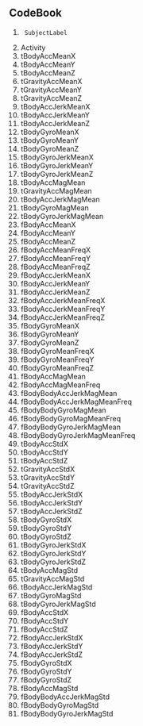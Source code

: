 ## CodeBook

1.      SubjectLabel
2.	Activity
3.	tBodyAccMeanX
4.	tBodyAccMeanY
5.	tBodyAccMeanZ
6.	tGravityAccMeanX
7.	tGravityAccMeanY
8.	tGravityAccMeanZ
9.	tBodyAccJerkMeanX
10.	tBodyAccJerkMeanY
11.	tBodyAccJerkMeanZ
12.	tBodyGyroMeanX
13.	tBodyGyroMeanY
14.	tBodyGyroMeanZ
15.	tBodyGyroJerkMeanX
16.	tBodyGyroJerkMeanY
17.	tBodyGyroJerkMeanZ
18.	tBodyAccMagMean
19.	tGravityAccMagMean
20.	tBodyAccJerkMagMean
21.	tBodyGyroMagMean
22.	tBodyGyroJerkMagMean
23.	fBodyAccMeanX
24.	fBodyAccMeanY
25.	fBodyAccMeanZ
26.	fBodyAccMeanFreqX
27.	fBodyAccMeanFreqY
28.	fBodyAccMeanFreqZ
29.	fBodyAccJerkMeanX
30.	fBodyAccJerkMeanY
31.	fBodyAccJerkMeanZ
32.	fBodyAccJerkMeanFreqX
33.	fBodyAccJerkMeanFreqY
34.	fBodyAccJerkMeanFreqZ
35.	fBodyGyroMeanX
36.	fBodyGyroMeanY
37.	fBodyGyroMeanZ
38.	fBodyGyroMeanFreqX
39.	fBodyGyroMeanFreqY
40.	fBodyGyroMeanFreqZ
41.	fBodyAccMagMean
42.	fBodyAccMagMeanFreq
43.	fBodyBodyAccJerkMagMean
44.	fBodyBodyAccJerkMagMeanFreq
45.	fBodyBodyGyroMagMean
46.	fBodyBodyGyroMagMeanFreq
47.	fBodyBodyGyroJerkMagMean
48.	fBodyBodyGyroJerkMagMeanFreq
49.	tBodyAccStdX
50.	tBodyAccStdY
51.	tBodyAccStdZ
52.	tGravityAccStdX
53.	tGravityAccStdY
54.	tGravityAccStdZ
55.	tBodyAccJerkStdX
56.	tBodyAccJerkStdY
57.	tBodyAccJerkStdZ
58.	tBodyGyroStdX
59.	tBodyGyroStdY
60.	tBodyGyroStdZ
61.	tBodyGyroJerkStdX
62.	tBodyGyroJerkStdY
63.	tBodyGyroJerkStdZ
64.	tBodyAccMagStd
65.	tGravityAccMagStd
66.	tBodyAccJerkMagStd
67.	tBodyGyroMagStd
68.	tBodyGyroJerkMagStd
69.	fBodyAccStdX
70.	fBodyAccStdY
71.	fBodyAccStdZ
72.	fBodyAccJerkStdX
73.	fBodyAccJerkStdY
74.	fBodyAccJerkStdZ
75.	fBodyGyroStdX
76.	fBodyGyroStdY
77.	fBodyGyroStdZ
78.	fBodyAccMagStd
79.	fBodyBodyAccJerkMagStd
80.	fBodyBodyGyroMagStd
81.	fBodyBodyGyroJerkMagStd